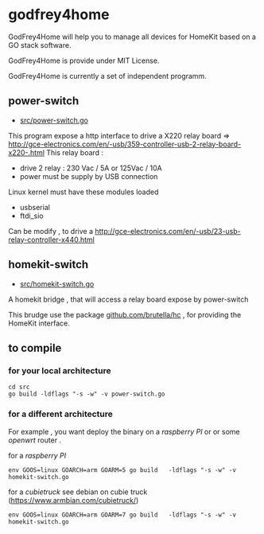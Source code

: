 # godfrey4home

GodFrey4Home will help you to manage all devices for HomeKit  based on a GO stack software.

GodFrey4Home is provide under MIT License.

GodFrey4Home is currently a  set of independent programm.

## power-switch
* [src/power-switch.go](src/power-switch.go)

This program expose a http interface to drive a X220 relay board
=> http://gce-electronics.com/en/-usb/359-controller-usb-2-relay-board-x220-.html
This relay board :
  - drive 2 relay  : 230 Vac / 5A  or 125Vac / 10A
  - power must be supply by USB connection

Linux kernel must have these modules loaded
  - usbserial
  - ftdi_sio

Can be modify , to drive a http://gce-electronics.com/en/-usb/23-usb-relay-controller-x440.html

## homekit-switch

* [src/homekit-switch.go](src/homekit-switch.go)

A homekit bridge , that will access a relay board expose by power-switch

This brudge use the package [github.com/brutella/hc](https://github.com/brutella/hc) , for providing the HomeKit interface.

## to compile

### for your local architecture
```
cd src
go build -ldflags "-s -w" -v power-switch.go
```

### for a different architecture
For example , you want deploy the binary on a *raspberry PI* or or some *openwrt* router .

for a *raspberry PI* 
```
env GOOS=linux GOARCH=arm GOARM=5 go build   -ldflags "-s -w" -v homekit-switch.go
```
for a *cubietruck*
see debian on cubie truck (https://www.armbian.com/cubietruck/)
```
env GOOS=linux GOARCH=arm GOARM=7 go build   -ldflags "-s -w" -v homekit-switch.go
```
